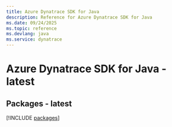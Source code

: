 ```yaml
---
title: Azure Dynatrace SDK for Java
description: Reference for Azure Dynatrace SDK for Java
ms.date: 09/24/2025
ms.topic: reference
ms.devlang: java
ms.service: dynatrace
---
```

# Azure Dynatrace SDK for Java - latest
## Packages - latest
[!INCLUDE [packages](dynatrace-index.md)]